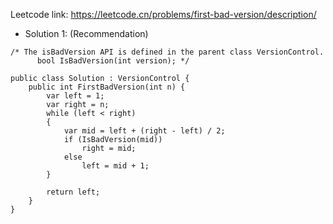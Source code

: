 Leetcode link: https://leetcode.cn/problems/first-bad-version/description/ 

- Solution 1: (Recommendation)
```
/* The isBadVersion API is defined in the parent class VersionControl.
      bool IsBadVersion(int version); */

public class Solution : VersionControl {
    public int FirstBadVersion(int n) {
        var left = 1;
        var right = n;
        while (left < right)
        {
            var mid = left + (right - left) / 2;
            if (IsBadVersion(mid))
                right = mid;
            else
                left = mid + 1;
        }

        return left;
    }
}
```
